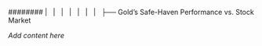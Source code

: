 ######## |   |   |   |   |   |   |   ├── Gold’s Safe-Haven Performance vs. Stock Market

*Add content here*